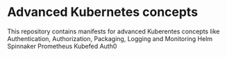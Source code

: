 # Advanced Kubernetes concepts
This repository contains manifests for advanced Kuberentes concepts like Authentication, Authorization, Packaging, Logging and Monitoring
Helm
Spinnaker
Prometheus
Kubefed
Auth0
